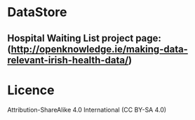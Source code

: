 # DataStore

## Hospital Waiting List project page: (http://openknowledge.ie/making-data-relevant-irish-health-data/)

# Licence
 
Attribution-ShareAlike 4.0 International (CC BY-SA 4.0)

